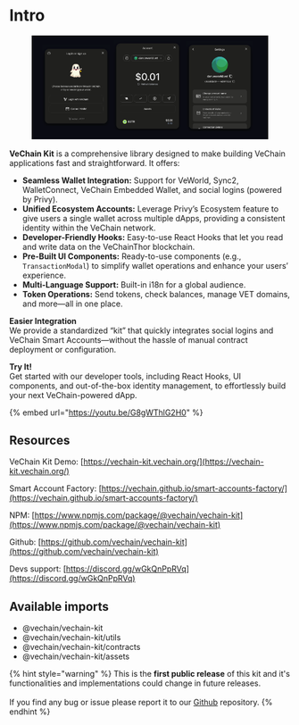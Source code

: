 # Intro

<figure><img src=".gitbook/assets/kit-banner.png" alt=""><figcaption></figcaption></figure>

**VeChain Kit** is a comprehensive library designed to make building VeChain applications fast and straightforward. It offers:

* **Seamless Wallet Integration:** Support for VeWorld, Sync2, WalletConnect, VeChain Embedded Wallet, and social logins (powered by Privy).
* **Unified Ecosystem Accounts:** Leverage Privy’s Ecosystem feature to give users a single wallet across multiple dApps, providing a consistent identity within the VeChain network.
* **Developer-Friendly Hooks:** Easy-to-use React Hooks that let you read and write data on the VeChainThor blockchain.
* **Pre-Built UI Components:** Ready-to-use components (e.g., `TransactionModal`) to simplify wallet operations and enhance your users’ experience.
* **Multi-Language Support:** Built-in i18n for a global audience.
* **Token Operations:** Send tokens, check balances, manage VET domains, and more—all in one place.

**Easier Integration**\
We provide a standardized “kit” that quickly integrates social logins and VeChain Smart Accounts—without the hassle of manual contract deployment or configuration.

**Try It!**\
Get started with our developer tools, including React Hooks, UI components, and out-of-the-box identity management, to effortlessly build your next VeChain-powered dApp.

{% embed url="https://youtu.be/G8gWThlG2H0" %}

## Resources

VeChain Kit Demo: [https://vechain-kit.vechain.org/](https://vechain-kit.vechain.org/)

Smart Account Factory: [https://vechain.github.io/smart-accounts-factory/](https://vechain.github.io/smart-accounts-factory/)

NPM: [https://www.npmjs.com/package/@vechain/vechain-kit](https://www.npmjs.com/package/@vechain/vechain-kit)

Github: [https://github.com/vechain/vechain-kit](https://github.com/vechain/vechain-kit)

Devs support: [https://discord.gg/wGkQnPpRVq](https://discord.gg/wGkQnPpRVq)

## Available imports

* @vechain/vechain-kit&#x20;
* @vechain/vechain-kit/utils
* @vechain/vechain-kit/contracts
* @vechain/vechain-kit/assets



{% hint style="warning" %}
This is the **first public release** of this kit and it's functionalities and implementations could change in future releases.\
\
If you find any bug or issue please report it to our [Github](https://github.com/vechain/vechain-kit/issues) repository.
{% endhint %}
